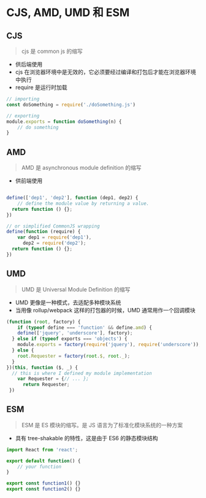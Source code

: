 # CJS, AMD, UMD 和 ESM

## CJS

> cjs 是 common js 的缩写

- 供后端使用
- cjs 在浏览器环境中是无效的，它必须要经过编译和打包后才能在浏览器环境中执行
- require 是运行时加载

```JavaScript
// importing
const doSomething = require('./doSomething.js')

// exporting
module.exports = function doSomething(n) {
    // do something
}
```

## AMD

> AMD 是 asynchronous module definition 的缩写

- 供前端使用

```JavaScript

define(['dep1', 'dep2'], function (dep1, dep2) {
    // define the module value by returning a value.
  return function () {};
})

// or simplified CommonJS wrapping
define(function (require) {
    var dep1 = require('dep1'),
      dep2 = require('dep2');
  return function () {};
})

```

## UMD

> UMD 是 Universal Module Definition 的缩写

- UMD 更像是一种模式，去适配多种模块系统
- 当用像 rollup/webpack 这样的打包器的时候，UMD 通常用作一个回调模块

```JavaScript
(function (root, factory) {
    if (typeof define === 'function' && define.amd) {
    define(['jquery', 'underscore'], factory);
  } else if (typeof exports === 'objects') {
    module.exports = factory(require('jquery'), require('underscore'));
  } else {
    root.Requester = factory(root.$, root._);
  }
})(this, function ($, _) {
  // this is where I defined my module implementation
    var Requester = {// ... };
      return Requester;
 })

```

## ESM

> ESM 是 ES 模块的缩写。是 JS 语言为了标准化模块系统的一种方案

- 具有 tree-shakable 的特性，这是由于 ES6 的静态模块结构

```JavaScript
import React from 'react';

export default function() {
    // your function
}

export const function1() {}
export const function2() {}
```
